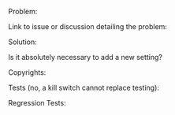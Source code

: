 Problem:  
  
Link to issue or discussion detailing the problem:  
  
  
Solution:  
  
  
Is it absolutely necessary to add a new setting?  
  
  
Copyrights:  
  
  
Tests (no, a kill switch cannot replace testing):  
  
  
Regression Tests:  
  
  
